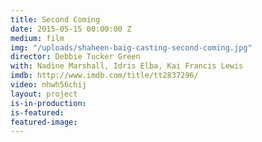 ```yaml
---
title: Second Coming
date: 2015-05-15 00:00:00 Z
medium: film
img: "/uploads/shaheen-baig-casting-second-coming.jpg"
director: Debbie Tucker Green
with: Nadine Marshall, Idris Elba, Kai Francis Lewis
imdb: http://www.imdb.com/title/tt2837296/
video: nhwh56chij
layout: project
is-in-production: 
is-featured: 
featured-image: 
---
```


